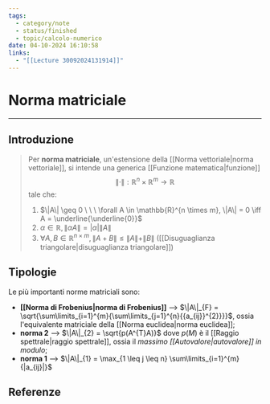 ```yaml
---
tags:
  - category/note
  - status/finished
  - topic/calcolo-numerico
date: 04-10-2024 16:10:58
links:
  - "[[Lecture 30092024131914]]"
---
```

# Norma matriciale
---
## Introduzione
> Per **norma matriciale**, un'estensione della [[Norma vettoriale|norma vettoriale]], si intende una generica [[Funzione matematica|funzione]]
> $$\| \cdot \|: \mathbb{R}^{n} \times \mathbb{R}^{m} \to \mathbb{R}$$
> tale che:
> 1. $\|A\| \geq 0 \ \ \ \forall A \in \mathbb{R}^{n \times m}, \|A\| = 0 \iff A = \underline{\underline{0}}$
> 2. $\alpha \in \mathbb{R}, \|\alpha A\| = |\alpha| \|A\|$
> 3. $\forall A, B \in \mathbb{R}^{n \times m}, \|A+B\| \leq \|A\| + \|B\|$ ([[Disuguaglianza triangolare|disuguaglianza triangolare]])

## Tipologie
Le più importanti norme matriciali sono:
- **[[Norma di Frobenius|norma di Frobenius]]** --> $\|A\|_{F} = \sqrt{\sum\limits_{i=1}^{m}{\sum\limits_{j=1}^{n}{{a_{ij}}^{2}}}}$, ossia l'equivalente matriciale della [[Norma euclidea|norma euclidea]];
- **norma 2** --> $\|A\|_{2} = \sqrt{p(A^{T}A)}$ dove $p(M)$ è il [[Raggio spettrale|raggio spettrale]], ossia il _massimo [[Autovalore|autovalore]] in modulo_;
- **norma 1** --> $\|A\|_{1} = \max_{1 \leq j \leq n} \sum\limits_{i=1}^{m}{|a_{ij}|}$

## Referenze